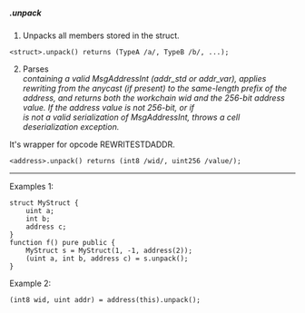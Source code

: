 ##### .unpack

1. Unpacks all members stored in the struct.
```
<struct>.unpack() returns (TypeA /a/, TypeB /b/, ...);
```

2. Parses <address> containing a valid MsgAddressInt (addr_std or addr_var), applies rewriting from the anycast (if present) to the same-length prefix of the address, and returns both the workchain wid and the 256-bit address value. If the address value is not 256-bit, or if <address> is not a valid serialization of MsgAddressInt, throws a cell deserialization exception.

It's wrapper for opcode REWRITESTDADDR.

```
<address>.unpack() returns (int8 /wid/, uint256 /value/);
```

----

Examples 1:

```
struct MyStruct {
    uint a;
    int b;
    address c;
}
function f() pure public {
    MyStruct s = MyStruct(1, -1, address(2));
    (uint a, int b, address c) = s.unpack();
}
```

Example 2:

```
(int8 wid, uint addr) = address(this).unpack();
```
